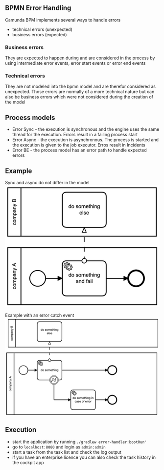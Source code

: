 ## BPMN Error Handling
Camunda BPM implements several ways to handle errors

- technical errors (unexpected)
- business errors (expected)

### Business errors
They are expected to happen during and are considered in the process by using intermediate error
events, error start events or error end events

### Technical errors
They are not modeled into the bpmn model and are therefor considered as unexpected. Those errors are normally of a more 
technical nature but can also be business errors which were not considered during the creation of the model

## Process models
- Error Sync - the execution is synchronous and the engine uses the same thread for the execution. Errors result in a failing process start
- Error Async - the execution is asynchronous. The process is started and the execution is given to the job executor. Erros result in Incidents
- Error BE - the process model has an error path to handle expected errors

## Example
Sync and async do not differ in the model
![sync bpmn model](src/main/resources/bpmn/error_sync.png)

Example with an error catch event
![handler bpmn model](src/main/resources/bpmn/error_model.png)

## Execution
- start the application by running `./gradlew error-handler:bootRun'`
- go to `localhost:8080` and login as `admin:admin`
- start a task from the task list and check the log output
- if you have an enterprise licence you can also check the task history in the cockpit app
